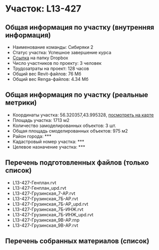 # Участок: L13-427
## Общая информация по участку (внутренняя информация)
+ Наименование команды: Сибиряки 2
+ Статус участка: Успешное завершение курса
+ [Ссылка](https://www.dropbox.com/sh/wvvgv1nw1iqred9/AAD9SEL77NrBuIyiNQDY4vaha/L13_427?dl=0) на папку Dropbox
+ Число участников по проекту: 3 человек
+ Трудозатраты на проект: 128 часов
+ Общий вес Revit-файлов: 76 Мб
+ Общий вес Renga-файлов: 4.34 Мб
## Общая информация по участку (реальные метрики)
+ Координаты участка: 56.320357,43.995328, [посмотреть на карте](yandex.ru/maps/47/nizhny-novgorod/?ll=56.320357%2C43.995328&z=19)
+ Площадь участка: 1713 м2
+ Количество замоделированных объектов: 3 шт.
+ Общая площадь смоделированных объектов: 975 м2
+ Район города: *** 
+ Кадастровый номер участка: *** 
+ Целевое назначение участка: *** 
## Перечень подготовленных файлов (только список)
+ L13-427-Генплан.rvt
+ L13-427-Генплан_upd.rvt
+ L13-427-Грузинская_7-АР.rvt
+ L13-427-Грузинская_7Б-АР.rvt
+ L13-427-Грузинская_7Б-АР_upd.rvt
+ L13-427-Грузинская_7Б-ИНЖ.rvt
+ L13-427-Грузинская_7Б-ИНЖ_upd.rvt
+ L13-427-Грузинская_9В-АР.rnp
+ L13-427-Грузинская_9В-АР.rvt
## Перечень собранных материалов (список)
